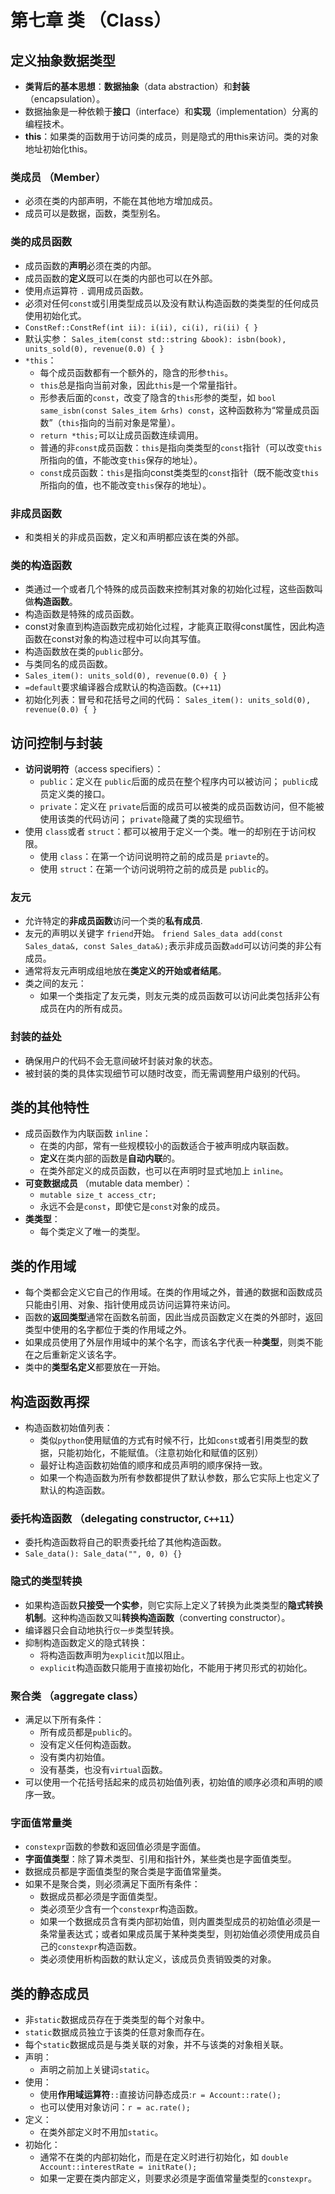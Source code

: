 # 第七章 类 （Class）

## 定义抽象数据类型

- **类背后的基本思想**：**数据抽象**（data abstraction）和**封装**（encapsulation）。
- 数据抽象是一种依赖于**接口**（interface）和**实现**（implementation）分离的编程技术。
- **this**：如果类的函数用于访问类的成员，则是隐式的用this来访问。类的对象地址初始化this。
### 类成员 （Member）

- 必须在类的内部声明，不能在其他地方增加成员。
- 成员可以是数据，函数，类型别名。

### 类的成员函数

- 成员函数的**声明**必须在类的内部。
- 成员函数的**定义**既可以在类的内部也可以在外部。
- 使用点运算符 `.` 调用成员函数。
- 必须对任何`const`或引用类型成员以及没有默认构造函数的类类型的任何成员使用初始化式。
- `ConstRef::ConstRef(int ii): i(ii), ci(i), ri(ii) { }`
- 默认实参： `Sales_item(const std::string &book): isbn(book), units_sold(0), revenue(0.0) { }`
- `*this`：
  - 每个成员函数都有一个额外的，隐含的形参`this`。
  - `this`总是指向当前对象，因此`this`是一个常量指针。
  - 形参表后面的`const`，改变了隐含的`this`形参的类型，如 `bool same_isbn(const Sales_item &rhs) const`，这种函数称为“常量成员函数”（`this`指向的当前对象是常量）。
  - `return *this;`可以让成员函数连续调用。
  - 普通的非`const`成员函数：`this`是指向类类型的`const`指针（可以改变`this`所指向的值，不能改变`this`保存的地址）。
  - `const`成员函数：`this`是指向const类类型的`const`指针（既不能改变`this`所指向的值，也不能改变`this`保存的地址）。

### 非成员函数

- 和类相关的非成员函数，定义和声明都应该在类的外部。

### 类的构造函数

- 类通过一个或者几个特殊的成员函数来控制其对象的初始化过程，这些函数叫做**构造函数**。
- 构造函数是特殊的成员函数。
- const对象直到构造函数完成初始化过程，才能真正取得const属性，因此构造函数在const对象的构造过程中可以向其写值。
- 构造函数放在类的`public`部分。
- 与类同名的成员函数。
- `Sales_item(): units_sold(0), revenue(0.0) { }`
- `=default`要求编译器合成默认的构造函数。(`C++11`)
- 初始化列表：冒号和花括号之间的代码： `Sales_item(): units_sold(0), revenue(0.0) { }`

## 访问控制与封装

- **访问说明符**（access specifiers）：
  - `public`：定义在 `public`后面的成员在整个程序内可以被访问； `public`成员定义类的接口。
  - `private`：定义在 `private`后面的成员可以被类的成员函数访问，但不能被使用该类的代码访问； `private`隐藏了类的实现细节。
- 使用 `class`或者 `struct`：都可以被用于定义一个类。唯一的却别在于访问权限。
  - 使用 `class`：在第一个访问说明符之前的成员是 `priavte`的。
  - 使用 `struct`：在第一个访问说明符之前的成员是 `public`的。

### 友元

- 允许特定的**非成员函数**访问一个类的**私有成员**.
- 友元的声明以关键字 `friend`开始。 `friend Sales_data add(const Sales_data&, const Sales_data&);`表示非成员函数`add`可以访问类的非公有成员。
- 通常将友元声明成组地放在**类定义的开始或者结尾**。
- 类之间的友元：
  - 如果一个类指定了友元类，则友元类的成员函数可以访问此类包括非公有成员在内的所有成员。

### 封装的益处

- 确保用户的代码不会无意间破坏封装对象的状态。
- 被封装的类的具体实现细节可以随时改变，而无需调整用户级别的代码。

## 类的其他特性

- 成员函数作为内联函数 `inline`：
  - 在类的内部，常有一些规模较小的函数适合于被声明成内联函数。
  - **定义**在类内部的函数是**自动内联**的。
  - 在类外部定义的成员函数，也可以在声明时显式地加上 `inline`。
- **可变数据成员** （mutable data member）：
  - `mutable size_t access_ctr;`
  - 永远不会是`const`，即使它是`const`对象的成员。
- **类类型**：
  - 每个类定义了唯一的类型。

## 类的作用域

- 每个类都会定义它自己的作用域。在类的作用域之外，普通的数据和函数成员只能由引用、对象、指针使用成员访问运算符来访问。
- 函数的**返回类型**通常在函数名前面，因此当成员函数定义在类的外部时，返回类型中使用的名字都位于类的作用域之外。
- 如果成员使用了外层作用域中的某个名字，而该名字代表一种**类型**，则类不能在之后重新定义该名字。
- 类中的**类型名定义**都要放在一开始。

## 构造函数再探

- 构造函数初始值列表：
  - 类似`python`使用赋值的方式有时候不行，比如`const`或者引用类型的数据，只能初始化，不能赋值。（注意初始化和赋值的区别）
  - 最好让构造函数初始值的顺序和成员声明的顺序保持一致。
  - 如果一个构造函数为所有参数都提供了默认参数，那么它实际上也定义了默认的构造函数。

### 委托构造函数 （delegating constructor, `C++11`）

- 委托构造函数将自己的职责委托给了其他构造函数。
- `Sale_data(): Sale_data("", 0, 0) {}`

### 隐式的类型转换

- 如果构造函数**只接受一个实参**，则它实际上定义了转换为此类类型的**隐式转换机制**。这种构造函数又叫**转换构造函数**（converting constructor）。
- 编译器只会自动地执行`仅一步`类型转换。
- 抑制构造函数定义的隐式转换：
  - 将构造函数声明为`explicit`加以阻止。
  - `explicit`构造函数只能用于直接初始化，不能用于拷贝形式的初始化。

### 聚合类 （aggregate class）

- 满足以下所有条件：
  - 所有成员都是`public`的。
  - 没有定义任何构造函数。
  - 没有类内初始值。
  - 没有基类，也没有`virtual`函数。
- 可以使用一个花括号括起来的成员初始值列表，初始值的顺序必须和声明的顺序一致。

### 字面值常量类

- `constexpr`函数的参数和返回值必须是字面值。
- **字面值类型**：除了算术类型、引用和指针外，某些类也是字面值类型。
- 数据成员都是字面值类型的聚合类是字面值常量类。
- 如果不是聚合类，则必须满足下面所有条件：
  - 数据成员都必须是字面值类型。
  - 类必须至少含有一个`constexpr`构造函数。
  - 如果一个数据成员含有类内部初始值，则内置类型成员的初始值必须是一条常量表达式；或者如果成员属于某种类类型，则初始值必须使用成员自己的`constexpr`构造函数。
  - 类必须使用析构函数的默认定义，该成员负责销毁类的对象。

## 类的静态成员

- 非`static`数据成员存在于类类型的每个对象中。
- `static`数据成员独立于该类的任意对象而存在。
- 每个`static`数据成员是与类关联的对象，并不与该类的对象相关联。
- 声明：
  - 声明之前加上关键词`static`。
- 使用：
  - 使用**作用域运算符**`::`直接访问静态成员:`r = Account::rate();`
  - 也可以使用对象访问：`r = ac.rate();`
- 定义：
  - 在类外部定义时不用加`static`。
- 初始化：
  - 通常不在类的内部初始化，而是在定义时进行初始化，如 `double Account::interestRate = initRate();`
  - 如果一定要在类内部定义，则要求必须是字面值常量类型的`constexpr`。
  

